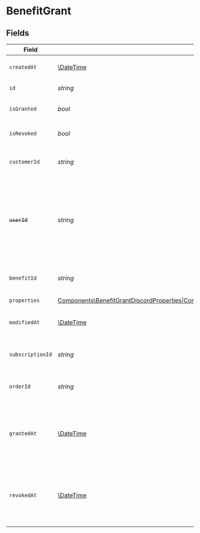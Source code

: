 # BenefitGrant


## Fields

| Field                                                                                                                                                                                                                                                                                                        | Type                                                                                                                                                                                                                                                                                                         | Required                                                                                                                                                                                                                                                                                                     | Description                                                                                                                                                                                                                                                                                                  |
| ------------------------------------------------------------------------------------------------------------------------------------------------------------------------------------------------------------------------------------------------------------------------------------------------------------ | ------------------------------------------------------------------------------------------------------------------------------------------------------------------------------------------------------------------------------------------------------------------------------------------------------------ | ------------------------------------------------------------------------------------------------------------------------------------------------------------------------------------------------------------------------------------------------------------------------------------------------------------ | ------------------------------------------------------------------------------------------------------------------------------------------------------------------------------------------------------------------------------------------------------------------------------------------------------------ |
| `createdAt`                                                                                                                                                                                                                                                                                                  | [\DateTime](https://www.php.net/manual/en/class.datetime.php)                                                                                                                                                                                                                                                | :heavy_check_mark:                                                                                                                                                                                                                                                                                           | Creation timestamp of the object.                                                                                                                                                                                                                                                                            |
| `id`                                                                                                                                                                                                                                                                                                         | *string*                                                                                                                                                                                                                                                                                                     | :heavy_check_mark:                                                                                                                                                                                                                                                                                           | The ID of the grant.                                                                                                                                                                                                                                                                                         |
| `isGranted`                                                                                                                                                                                                                                                                                                  | *bool*                                                                                                                                                                                                                                                                                                       | :heavy_check_mark:                                                                                                                                                                                                                                                                                           | Whether the benefit is granted.                                                                                                                                                                                                                                                                              |
| `isRevoked`                                                                                                                                                                                                                                                                                                  | *bool*                                                                                                                                                                                                                                                                                                       | :heavy_check_mark:                                                                                                                                                                                                                                                                                           | Whether the benefit is revoked.                                                                                                                                                                                                                                                                              |
| `customerId`                                                                                                                                                                                                                                                                                                 | *string*                                                                                                                                                                                                                                                                                                     | :heavy_check_mark:                                                                                                                                                                                                                                                                                           | The ID of the customer concerned by this grant.                                                                                                                                                                                                                                                              |
| ~~`userId`~~                                                                                                                                                                                                                                                                                                 | *string*                                                                                                                                                                                                                                                                                                     | :heavy_check_mark:                                                                                                                                                                                                                                                                                           | : warning: ** DEPRECATED **: This will be removed in a future release, please migrate away from it as soon as possible.                                                                                                                                                                                      |
| `benefitId`                                                                                                                                                                                                                                                                                                  | *string*                                                                                                                                                                                                                                                                                                     | :heavy_check_mark:                                                                                                                                                                                                                                                                                           | The ID of the benefit concerned by this grant.                                                                                                                                                                                                                                                               |
| `properties`                                                                                                                                                                                                                                                                                                 | [Components\BenefitGrantDiscordProperties\|Components\BenefitGrantGitHubRepositoryProperties\|Components\BenefitGrantDownloadablesProperties\|Components\BenefitGrantLicenseKeysProperties\|Components\BenefitGrantAdsProperties\|Components\BenefitGrantCustomProperties](../../Models/Components/Properties.md) | :heavy_check_mark:                                                                                                                                                                                                                                                                                           | N/A                                                                                                                                                                                                                                                                                                          |
| `modifiedAt`                                                                                                                                                                                                                                                                                                 | [\DateTime](https://www.php.net/manual/en/class.datetime.php)                                                                                                                                                                                                                                                | :heavy_check_mark:                                                                                                                                                                                                                                                                                           | Last modification timestamp of the object.                                                                                                                                                                                                                                                                   |
| `subscriptionId`                                                                                                                                                                                                                                                                                             | *string*                                                                                                                                                                                                                                                                                                     | :heavy_check_mark:                                                                                                                                                                                                                                                                                           | The ID of the subscription that granted this benefit.                                                                                                                                                                                                                                                        |
| `orderId`                                                                                                                                                                                                                                                                                                    | *string*                                                                                                                                                                                                                                                                                                     | :heavy_check_mark:                                                                                                                                                                                                                                                                                           | The ID of the order that granted this benefit.                                                                                                                                                                                                                                                               |
| `grantedAt`                                                                                                                                                                                                                                                                                                  | [\DateTime](https://www.php.net/manual/en/class.datetime.php)                                                                                                                                                                                                                                                | :heavy_minus_sign:                                                                                                                                                                                                                                                                                           | The timestamp when the benefit was granted. If `None`, the benefit is not granted.                                                                                                                                                                                                                           |
| `revokedAt`                                                                                                                                                                                                                                                                                                  | [\DateTime](https://www.php.net/manual/en/class.datetime.php)                                                                                                                                                                                                                                                | :heavy_minus_sign:                                                                                                                                                                                                                                                                                           | The timestamp when the benefit was revoked. If `None`, the benefit is not revoked.                                                                                                                                                                                                                           |